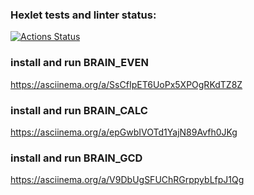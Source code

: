 ### Hexlet tests and linter status:
[![Actions Status](https://github.com/FullOfHate/python-project-49/actions/workflows/hexlet-check.yml/badge.svg)](https://github.com/FullOfHate/python-project-49/actions)

### install and run BRAIN_EVEN
https://asciinema.org/a/SsCfIpET6UoPx5XPOgRKdTZ8Z

### install and run BRAIN_CALC
https://asciinema.org/a/epGwbIVOTd1YajN89Avfh0JKg

### install and run BRAIN_GCD
https://asciinema.org/a/V9DbUgSFUChRGrppybLfpJ1Qg
